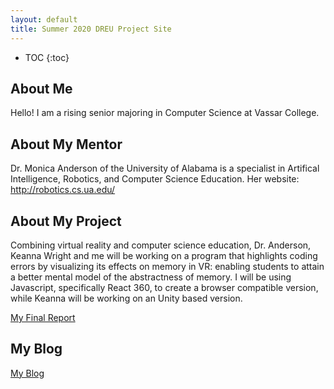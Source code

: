 ```yaml
---
layout: default
title: Summer 2020 DREU Project Site
---
```


* TOC
{:toc}

## About Me

Hello! I am a rising senior majoring in Computer Science at Vassar College. 

## About My Mentor

Dr. Monica Anderson of the University of Alabama is a specialist in Artifical Intelligence, Robotics, and Computer Science Education. 
Her website: http://robotics.cs.ua.edu/

## About My Project

Combining virtual reality and computer science education, Dr. Anderson, Keanna Wright and me will be working on a program that highlights coding errors by visualizing its effects on memory in VR: enabling students to attain a better mental model of the abstractness of memory. I will be using Javascript, specifically React 360, to create a browser compatible version, while Keanna will be working on an Unity based version. 

[My Final Report](files/finalreport.pdf)

## My Blog

[My Blog](blog.html)
